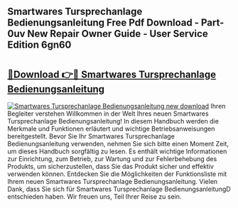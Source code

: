 ## Smartwares Tursprechanlage Bedienungsanleitung Free Pdf Download - Part-0uv New Repair Owner Guide - User Service Edition 6gn60

# <h2><a href="http://df5rwtf.blite.top/?on=Smartwares+Tursprechanlage+Bedienungsanleitung">🔗Download 👉🔴 Smartwares Tursprechanlage Bedienungsanleitung</a></h2>

[![Smartwares Tursprechanlage Bedienungsanleitung new download](https://i.imgur.com/lujVjoI.png)](http://df5rwtf.blite.top/?on=Smartwares+Tursprechanlage+Bedienungsanleitung)
Ihren Begleiter verstehen Willkommen in der Welt Ihres neuen Smartwares Tursprechanlage Bedienungsanleitung! In diesem Handbuch werden die Merkmale und Funktionen erläutert und wichtige Betriebsanweisungen bereitgestellt. Bevor Sie Ihr Smartwares Tursprechanlage Bedienungsanleitung verwenden, nehmen Sie sich bitte einen Moment Zeit, um dieses Handbuch sorgfältig zu lesen. Es enthält wichtige Informationen zur Einrichtung, zum Betrieb, zur Wartung und zur Fehlerbehebung des Produkts, um sicherzustellen, dass Sie das Produkt sicher und effektiv verwenden können. Entdecken Sie die Möglichkeiten der Funktionsliste mit Ihrem neuen Smartwares Tursprechanlage Bedienungsanleitung. Vielen Dank, dass Sie sich für Smartwares Tursprechanlage BedienungsanleitungD entschieden haben. Wir freuen uns, Teil Ihrer Reise zu sein.
